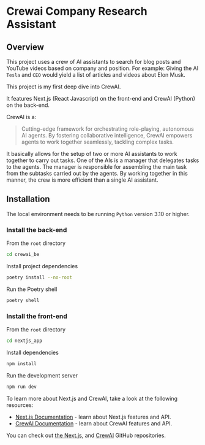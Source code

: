 # Crewai Company Research Assistant

## Overview

This project uses a crew of AI assistants to search for blog posts and YouTube videos based on company and position. For example: Giving the AI `Tesla` and `CEO` would yield a list of articles and videos about Elon Musk.

This project is my first deep dive into CrewAI.

It features Next.js (React Javascript) on the front-end and CrewAI (Python) on the back-end.

CrewAI is a:

> Cutting-edge framework for orchestrating role-playing, autonomous AI agents. By fostering collaborative intelligence, CrewAI empowers agents to work together seamlessly, tackling complex tasks.

It basically allows for the setup of two or more AI assistants to work together to carry out tasks. One of the AIs is a manager that delegates tasks to the agents. The manager is responsible for assembling the main task from the subtasks carried out by the agents. By working together in this manner, the crew is more efficient than a single AI assistant.

## Installation

The local environment needs to be running `Python` version 3.10 or higher.

### Install the back-end

From the `root` directory

```bash
cd crewai_be
```

Install project dependencies

```bash
poetry install --no-root
```

Run the Poetry shell

```bash
poetry shell
```

### Install the front-end

From the `root` directory

```bash
cd nextjs_app
```

Install dependencies

```bash
npm install
```

Run the development server

```bash
npm run dev
```

To learn more about Next.js and CrewAI, take a look at the following resources:

- [Next.js Documentation](https://nextjs.org/docs) - learn about Next.js features and API.
- [CrewAI Documentation](https://docs.crewai.com/) - learn about CrewAI features and API.

You can check out [the Next.js](https://github.com/vercel/next.js/), and [CrewAI](https://github.com/joaomdmoura/crewai) GitHub repositories.

